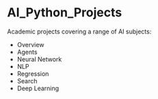 # AI_Python_Projects

Academic projects covering a range of AI subjects:
- Overview
 - Agents
 - Neural Network
 - NLP
 - Regression
 - Search
- Deep Learning
